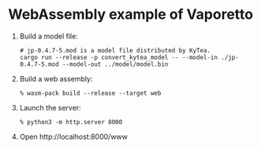 # WebAssembly example of Vaporetto

1. Build a model file:
   ```
   # jp-0.4.7-5.mod is a model file distributed by KyTea.
   cargo run --release -p convert_kytea_model -- --model-in ./jp-0.4.7-5.mod --model-out ../model/model.bin
   ```

2. Build a web assembly:
   ```
   % wasm-pack build --release --target web
   ```

3. Launch the server:
   ```
   % python3 -m http.server 8000
   ```

4. Open http://localhost:8000/www

